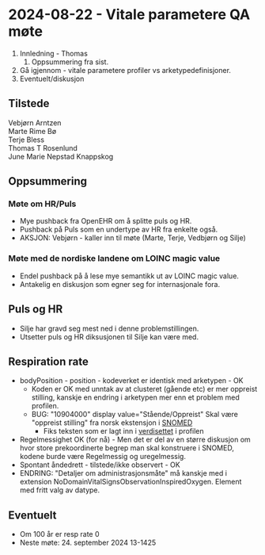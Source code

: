 # 2024-08-22 - Vitale parametere QA møte

1. Innledning - Thomas
   1. Oppsummering fra sist.
2. Gå igjennom - vitale parametere profiler vs arketypedefinisjoner.
3. Eventuelt/diskusjon

## Tilstede

Vebjørn Arntzen  
Marte Rime Bø  
Terje Bless  
Thomas T Rosenlund  
June Marie Nepstad Knappskog  

## Oppsummering

### Møte om HR/Puls

* Mye pushback fra OpenEHR om å splitte puls og HR.
* Pushback på Puls som en undertype av HR fra enkelte også.
* AKSJON: Vebjørn - kaller inn til møte (Marte, Terje, Vedbjørn og Silje)

### Møte med de nordiske landene om LOINC magic value

* Endel pushback på å lese mye semantikk ut av LOINC magic value.
* Antakelig en diskusjon som egner seg for internasjonale fora.

## Puls og HR  

* Silje har gravd seg mest ned i denne problemstillingen.
* Utsetter puls og HR diksusjonen til Silje kan være med.

## Respiration rate

* bodyPosition - position - kodeverket er identisk med arketypen - OK
  * Koden er OK med unntak av at clusteret (gående etc) er mer oppreist stilling, kanskje en endring i arketypen mer enn et problem med profilen.
  * BUG: "10904000" display value="Stående/Oppreist" Skal være "oppreist stilling" fra norsk ekstensjon i [SNOMED](https://browser.ihtsdotools.org/?perspective=full&conceptId1=10904000&edition=MAIN/SNOMEDCT-NO/2024-05-15&release=&languages=no,en)
    * Fiks teksten som er lagt inn i [verdisettet](https://github.com/HL7Norway/no-domain/blob/master/VitalSigns/input/fsh/valuesets/NoDomainVitalSignsObservationRespirationRateBodyPositionValueSet.fsh) i profilen
* Regelmessighet OK (for nå) - Men det er del av en større diskusjon om hvor store prekoordinerte begrep man skal konstruere i SNOMED, kodene burde være Regelmessig og uregelmessig.
* Spontant åndedrett - tilstede/ikke observert - OK
* ENDRING: "Detaljer om administrasjonsmåte" må kanskje med i extension NoDomainVitalSignsObservationInspiredOxygen. Element med fritt valg av datype.

## Eventuelt

* Om 100 år er resp rate 0
* Neste møte: 24. september 2024 13-1425
